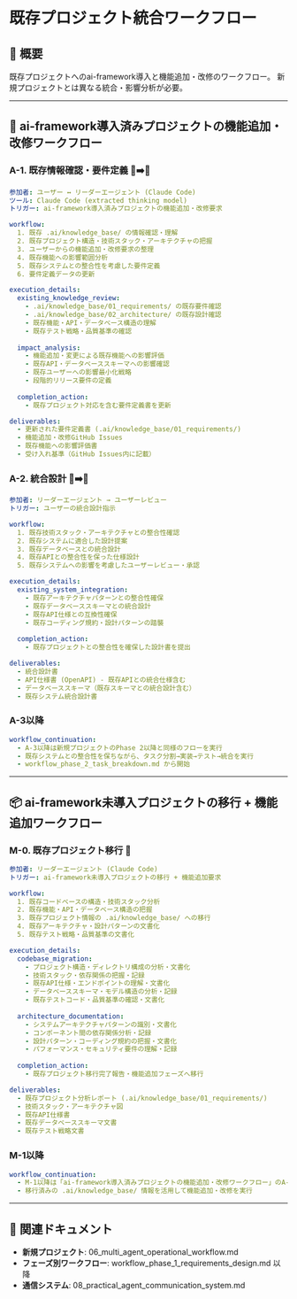 # 既存プロジェクト統合ワークフロー

## 🎯 概要
既存プロジェクトへのai-framework導入と機能追加・改修のワークフロー。
新規プロジェクトとは異なる統合・影響分析が必要。

---

## 🔧 ai-framework導入済みプロジェクトの機能追加・改修ワークフロー

### **A-1. 既存情報確認・要件定義** 👤➡️🤖
```yaml
参加者: ユーザー ↔ リーダーエージェント (Claude Code)
ツール: Claude Code (extracted thinking model)
トリガー: ai-framework導入済みプロジェクトの機能追加・改修要求

workflow:
  1. 既存 .ai/knowledge_base/ の情報確認・理解
  2. 既存プロジェクト構造・技術スタック・アーキテクチャの把握
  3. ユーザーからの機能追加・改修要求の整理
  4. 既存機能への影響範囲分析
  5. 既存システムとの整合性を考慮した要件定義
  6. 要件定義データの更新

execution_details:
  existing_knowledge_review:
    - .ai/knowledge_base/01_requirements/ の既存要件確認
    - .ai/knowledge_base/02_architecture/ の既存設計確認
    - 既存機能・API・データベース構造の理解
    - 既存テスト戦略・品質基準の確認
  
  impact_analysis:
    - 機能追加・変更による既存機能への影響評価
    - 既存API・データベーススキーマへの影響確認
    - 既存ユーザーへの影響最小化戦略
    - 段階的リリース要件の定義
  
  completion_action:
    - 既存プロジェクト対応を含む要件定義書を更新

deliverables:
  - 更新された要件定義書 (.ai/knowledge_base/01_requirements/)
  - 機能追加・改修GitHub Issues
  - 既存機能への影響評価書
  - 受け入れ基準（GitHub Issues内に記載）
```

### **A-2. 統合設計** 🤖➡️👤
```yaml
参加者: リーダーエージェント → ユーザーレビュー
トリガー: ユーザーの統合設計指示

workflow:
  1. 既存技術スタック・アーキテクチャとの整合性確認
  2. 既存システムに適合した設計提案
  3. 既存データベースとの統合設計
  4. 既存APIとの整合性を保った仕様設計
  5. 既存システムへの影響を考慮したユーザーレビュー・承認

execution_details:
  existing_system_integration:
    - 既存アーキテクチャパターンとの整合性確保
    - 既存データベーススキーマとの統合設計
    - 既存API仕様との互換性確保
    - 既存コーディング規約・設計パターンの踏襲
  
  completion_action:
    - 既存プロジェクトとの整合性を確保した設計書を提出

deliverables:
  - 統合設計書
  - API仕様書 (OpenAPI) - 既存APIとの統合仕様含む
  - データベーススキーマ（既存スキーマとの統合設計含む）
  - 既存システム統合設計書
```

### **A-3以降**
```yaml
workflow_continuation:
  - A-3以降は新規プロジェクトのPhase 2以降と同様のフローを実行
  - 既存システムとの整合性を保ちながら、タスク分割→実装→テスト→統合を実行
  - workflow_phase_2_task_breakdown.md から開始
```

---

## 📦 ai-framework未導入プロジェクトの移行 + 機能追加ワークフロー

### **M-0. 既存プロジェクト移行** 🤖
```yaml
参加者: リーダーエージェント (Claude Code)
トリガー: ai-framework未導入プロジェクトの移行 + 機能追加要求

workflow:
  1. 既存コードベースの構造・技術スタック分析
  2. 既存機能・API・データベース構造の把握
  3. 既存プロジェクト情報の .ai/knowledge_base/ への移行
  4. 既存アーキテクチャ・設計パターンの文書化
  5. 既存テスト戦略・品質基準の文書化

execution_details:
  codebase_migration:
    - プロジェクト構造・ディレクトリ構成の分析・文書化
    - 技術スタック・依存関係の把握・記録
    - 既存API仕様・エンドポイントの理解・文書化
    - データベーススキーマ・モデル構造の分析・記録
    - 既存テストコード・品質基準の確認・文書化
  
  architecture_documentation:
    - システムアーキテクチャパターンの識別・文書化
    - コンポーネント間の依存関係分析・記録
    - 設計パターン・コーディング規約の把握・文書化
    - パフォーマンス・セキュリティ要件の理解・記録
  
  completion_action:
    - 既存プロジェクト移行完了報告・機能追加フェーズへ移行

deliverables:
  - 既存プロジェクト分析レポート (.ai/knowledge_base/01_requirements/)
  - 技術スタック・アーキテクチャ図
  - 既存API仕様書
  - 既存データベーススキーマ文書
  - 既存テスト戦略文書
```

### **M-1以降**
```yaml
workflow_continuation:
  - M-1以降は「ai-framework導入済みプロジェクトの機能追加・改修ワークフロー」のA-1以降と同様
  - 移行済みの .ai/knowledge_base/ 情報を活用して機能追加・改修を実行
```

---

## 🔗 関連ドキュメント
- **新規プロジェクト**: 06_multi_agent_operational_workflow.md
- **フェーズ別ワークフロー**: workflow_phase_1_requirements_design.md 以降
- **通信システム**: 08_practical_agent_communication_system.md 